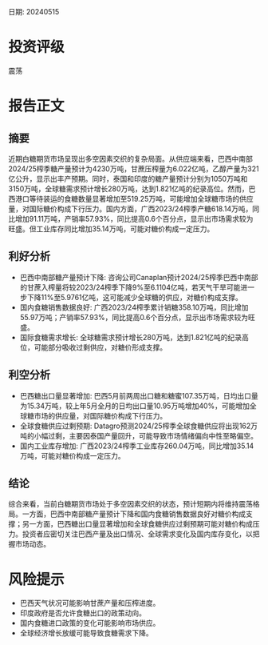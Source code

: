 
日期: 20240515

# 投资评级

震荡

# 报告正文

## 摘要

近期白糖期货市场呈现出多空因素交织的复杂局面。从供应端来看，巴西中南部2024/25榨季糖产量预计为4230万吨，甘蔗压榨量为6.022亿吨，乙醇产量为321亿公升，显示出丰产预期。同时，泰国和印度的糖产量预计分别为1050万吨和3150万吨，全球糖需求预计增长280万吨，达到1.821亿吨的纪录高位。然而，巴西港口等待装运的食糖数量显著增加至519.25万吨，可能增加全球糖市场的供应量，对国际糖价构成下行压力。国内方面，广西2023/24榨季产糖618.14万吨，同比增加91.11万吨，产销率57.93%，同比提高0.6个百分点，显示出市场需求较为旺盛。但工业库存同比增加35.14万吨，可能对糖价构成一定压力。

## 利好分析

* 巴西中南部糖产量预计下降: 咨询公司Canaplan预计2024/25榨季巴西中南部的甘蔗入榨量将较2023/24榨季下降9%至6.1104亿吨，若天气干旱可能进一步下降11%至5.9761亿吨，这可能减少全球糖的供应，对糖价构成支撑。
* 国内食糖销售数据良好: 广西2023/24榨季累计销糖358.10万吨，同比增加55.97万吨；产销率57.93%，同比提高0.6个百分点，显示出市场需求较为旺盛。
* 国际食糖需求增长: 全球糖需求预计增长280万吨，达到1.821亿吨的纪录高位，可能部分吸收过剩供应，对糖价形成支撑。

## 利空分析

* 巴西糖出口量显著增加: 巴西5月前两周出口糖和糖蜜107.35万吨，日均出口量为15.34万吨，较上年5月全月的日均出口量10.95万吨增加40%，可能增加全球糖市场的供应量，对国际糖价构成下行压力。
* 全球食糖供应过剩预期: Datagro预测2024/25榨季全球食糖供应将出现162万吨的小幅过剩，主要因泰国产量回升，可能导致市场情绪偏向中性至略偏空。
* 国内工业库存增加: 广西2023/24榨季工业库存260.04万吨，同比增加35.14万吨，可能对糖价构成一定压力。

## 结论

综合来看，当前白糖期货市场处于多空因素交织的状态，预计短期内将维持震荡格局。一方面，巴西中南部糖产量预计下降和国内食糖销售数据良好对糖价构成支撑；另一方面，巴西糖出口量显著增加和全球食糖供应过剩预期可能对糖价构成压力。投资者应密切关注巴西产量及出口情况、全球需求变化及国内库存变化，以把握市场动态。

# 风险提示

* 巴西天气状况可能影响甘蔗产量和压榨进度。
* 印度政府是否允许食糖出口的政策动向。
* 国内食糖进口政策的变化可能影响市场供应。
* 全球经济增长放缓可能导致食糖需求下降。
